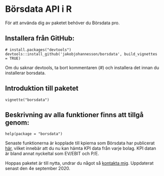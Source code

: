 Börsdata API i R
================

För att använda dig av paketet behöver du Börsdata pro.

Installera från GitHub:
-----------------------

    # install.packages("devtools")
    devtools::install_github('jakobjohannesson/borsdata', build_vignettes = TRUE)

Om du saknar devtools, ta bort kommentaren (\#) och installera det innan
du installerar borsdata.

Introduktion till paketet
-------------------------

    vignette("borsdata")

Beskrivning av alla funktioner finns att tillgå genom:
------------------------------------------------------

    help(package = "borsdata")

Senaste funktionerna är kopplade till kpierna som Börsdata har
publicerat
[här](https://github.com/Borsdata-Sweden/API/wiki/KPI-History), vilket
innebär att du nu kan hämta KPI data från varje bolag. KPI datan är
bland annat nyckeltal som EV/EBIT och P/E.

Hoppas paketet är till nytta, undrar du något så [kontakta
mig](https://www.jakobj.se). Uppdaterat senast den 4e september 2020.
